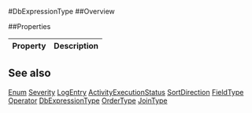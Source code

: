 #DbExpressionType
##Overview



##Properties
<table class="table table-condensed table-bordered">
    <thead>
<tr>
<th>Property</th>
<th>Description</th>
</tr>
</thead>
<tbody>
</tbody></table>



## See also

[Enum](Enum.html)
[Severity](/docs/#Severity.html)
[LogEntry](/docs/#LogEntry.html)
[ActivityExecutionStatus](/docs/#ActivityExecutionStatus.html)
[SortDirection](/docs/#SortDirection.html)
[FieldType](/docs/#FieldType.html)
[Operator](/docs/#Operator.html)
[DbExpressionType](/docs/#DbExpressionType.html)
[OrderType](/docs/#OrderType.html)
[JoinType](/docs/#JoinType.html)